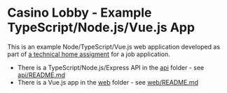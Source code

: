# Casino Lobby - Example TypeScript/Node.js/Vue.js App

This is an example Node/TypeScript/Vue.js web application developed as part of
[a technical home assigment](ASSIGNMENT.md) for a job application.

* There is a TypeScript/Node.js/Express API in the [api](api) folder - see [api/README.md](api/README.md)
* There is a Vue.js app in the [web](web) folder - see [web/README.md](web/README.md)

